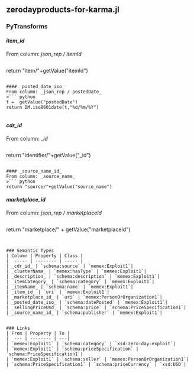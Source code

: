 ## zerodayproducts-for-karma.jl

### PyTransforms
#### _item_id_
From column: _json_rep / itemId_
>``` python
return "item/"+getValue("itemId")
```

#### _posted_date_iso_
From column: _json_rep / postedDate_
>``` python
t =  getValue("postedDate")
return DM.iso8601date(t,"%d/%m/%Y")
 
```

#### _cdr_id_
From column: __id_
>``` python
return "identifier/"+getValue("_id")
```

#### _source_name_id_
From column: _source_name_
>``` python
return "source/"+getValue("source_name")
```

#### _marketplace_id_
From column: _json_rep / marketplaceId_
>``` python
return "marketplace/" + getValue("marketplaceId")
```


### Semantic Types
| Column | Property | Class |
|  ----- | -------- | ----- |
| _cdr_id_ | `schema:source` | `memex:Exploit1`|
| _clusterName_ | `memex:hasType` | `memex:Exploit1`|
| _description_ | `schema:description` | `memex:Exploit1`|
| _itemCategory_ | `schema:category` | `memex:Exploit1`|
| _itemName_ | `schema:name` | `memex:Exploit1`|
| _item_id_ | `uri` | `memex:Exploit1`|
| _marketplace_id_ | `uri` | `memex:PersonOrOrganization1`|
| _posted_date_iso_ | `schema:datePosted` | `memex:Exploit1`|
| _sellingPriceUsd_ | `schema:price` | `schema:PriceSpecification1`|
| _source_name_id_ | `schema:publisher` | `memex:Exploit1`|


### Links
| From | Property | To |
|  --- | -------- | ---|
| `memex:Exploit1` | `schema:category` | `xsd:zero-day-exploit`|
| `memex:Exploit1` | `schema:priceSpecification` | `schema:PriceSpecification1`|
| `memex:Exploit1` | `schema:seller` | `memex:PersonOrOrganization1`|
| `schema:PriceSpecification1` | `schema:priceCurrency` | `xsd:USD`|

